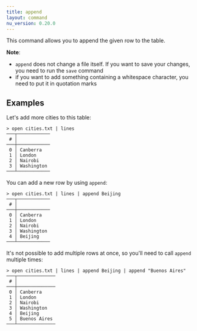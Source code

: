 ```yaml
---
title: append
layout: command
nu_version: 0.20.0
---
```


This command allows you to  append the given row to the table.

**Note**:

- `append` does not change a file itself. If you want to save your changes, you need to run the `save` command
- if you want to add something containing a whitespace character, you need to put it in quotation marks

## Examples

Let's add more cities to this table:

```shell
> open cities.txt | lines
───┬────────────
 # │
───┼────────────
 0 │ Canberra
 1 │ London
 2 │ Nairobi
 3 │ Washington
───┴────────────
```

You can add a new row by using `append`:

```shell
> open cities.txt | lines | append Beijing
───┬────────────
 # │
───┼────────────
 0 │ Canberra
 1 │ London
 2 │ Nairobi
 3 │ Washington
 4 │ Beijing
───┴────────────
```

It's not possible to add multiple rows at once, so you'll need to call `append` multiple times:

```shell
> open cities.txt | lines | append Beijing | append "Buenos Aires"
───┬──────────────
 # │
───┼──────────────
 0 │ Canberra
 1 │ London
 2 │ Nairobi
 3 │ Washington
 4 │ Beijing
 5 │ Buenos Aires
───┴──────────────
```
